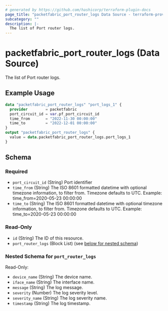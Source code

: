 ```yaml
---
# generated by https://github.com/hashicorp/terraform-plugin-docs
page_title: "packetfabric_port_router_logs Data Source - terraform-provider-packetfabric"
subcategory: ""
description: |-
  The list of Port router logs.
---
```


# packetfabric_port_router_logs (Data Source)

The list of Port router logs.

## Example Usage

```terraform
data "packetfabric_port_router_logs" "port_logs_1" {
  provider        = packetfabric
  port_circuit_id = var.pf_port_circuit_id
  time_from       = "2022-11-30 00:00:00"
  time_to         = "2022-12-01 00:00:00"
}
output "packetfabric_port_router_logs" {
  value = data.packetfabric_port_router_logs.port_logs_1
}
```

<!-- schema generated by tfplugindocs -->
## Schema

### Required

- `port_circuit_id` (String) Port identifier
- `time_from` (String) The ISO 8601 formatted datetime with optional timezone information, to filter from. Timezone defaults to UTC. Example: time_from=2020-05-23 00:00:00
- `time_to` (String) The ISO 8601 formatted datetime with optional timezone information, to filter from. Timezone defaults to UTC. Example: time_to=2020-05-23 00:00:00

### Read-Only

- `id` (String) The ID of this resource.
- `port_router_logs` (Block List) (see [below for nested schema](#nestedblock--port_router_logs))

<a id="nestedblock--port_router_logs"></a>
### Nested Schema for `port_router_logs`

Read-Only:

- `device_name` (String) The device name.
- `iface_name` (String) The interface name.
- `message` (String) The log message.
- `severity` (Number) The log severity level.
- `severity_name` (String) The log severity name.
- `timestamp` (String) The log timestamp.



